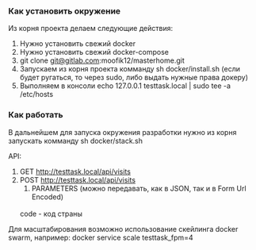 ### Как установить окружение ###
Из корня проекта делаем следующие действия:

1. Нужно установить свежий docker
2. Нужно установить свежий docker-compose
3. git clone git@gitlab.com:moofik12/masterhome.git 
4. Запускаем из корня проекта комманду sh docker/install.sh (если будет ругаться, то через sudo, либо выдать нужные права докеру)
5. Выполняем в консоли echo 127.0.0.1 testtask.local | sudo tee -a /etc/hosts

### Как работать ###

В дальнейшем для запуска окружения разработки нужно из корня запускать комманду sh docker/stack.sh

API:

1. GET http://testtask.local/api/visits
2. POST http://testtask.local/api/visits
   1. PARAMETERS (можно передавать, как в JSON, так и в Form Url Encoded)
   <br/>
   code - код страны

Для масштабирования возможно использование скейлинга docker swarm, например:
docker service scale testtask_fpm=4